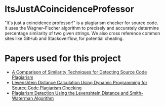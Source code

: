 # ItsJustACoincidenceProfessor
"It's just a coincidence professor!" is a plagiarism checker for source code. It uses the Wagner–Fischer algorithm to precisely and accurately determine percentage similarity of two given strings. We also cross reference common sites like GitHub and Stackoverflow, for potential cheating.

# Papers used for this project
* [A Comparison of Similarity Techniques for Detecting
Source Code Plagiarism](https://www.cs.utexas.edu/~bbeth/files/AComparisonOfSimilarityTechniquesForDetectingSourceCodePlagiarism.pdf)
* [Levenshtein Distance Calculation Using Dynamic
Programming for Source Code Plagiarism Checking](http://informatika.stei.itb.ac.id/~rinaldi.munir/Stmik/2013-2014-genap/Makalah2014/MakalahIF2211-2014-093.pdf)
* [Plagiarism Detection Using the Levenshtein Distance and Smith-Waterman
Algorithm](http://ieeexplore.ieee.org/stamp/stamp.jsp?tp=&arnumber=4603758)
